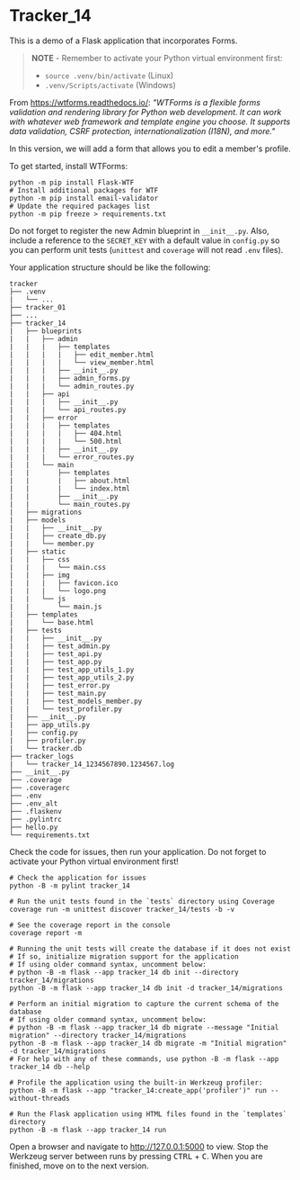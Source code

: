 # Tracker_14

This is a demo of a Flask application that incorporates Forms.

> **NOTE** - Remember to activate your Python virtual environment first:
>
> - `source .venv/bin/activate` (Linux)
> - `.venv/Scripts/activate` (Windows)

From <https://wtforms.readthedocs.io/>: *"WTForms is a flexible forms validation and rendering library for Python web development. It can work with whatever web framework and template engine you choose. It supports data validation, CSRF protection, internationalization (I18N), and more."*

In this version, we will add a form that allows you to edit a member's profile.

To get started, install WTForms:

```shell
python -m pip install Flask-WTF
# Install additional packages for WTF
python -m pip install email-validator
# Update the required packages list
python -m pip freeze > requirements.txt
```

Do not forget to register the new Admin blueprint in `__init__.py`. Also, include a reference to the `SECRET_KEY` with a default value in `config.py` so you can perform unit tests (`unittest` and `coverage` will not read `.env` files).

Your application structure should be like the following:

```text
tracker
├── .venv
|   └── ...
├── tracker_01
├── ...
├── tracker_14
|   ├── blueprints
|   |   ├── admin
|   |   |   ├── templates
|   |   |   |   ├── edit_member.html
|   |   |   |   └── view_member.html
|   |   |   ├── __init__.py
|   |   |   ├── admin_forms.py
|   |   |   └── admin_routes.py
|   |   ├── api
|   |   |   ├── __init__.py
|   |   |   └── api_routes.py
|   |   ├── error
|   |   |   ├── templates
|   |   |   |   ├── 404.html
|   |   |   |   └── 500.html
|   |   |   ├── __init__.py
|   |   |   └── error_routes.py
|   |   └── main
|   |       ├── templates
|   |       |   ├── about.html
|   |       |   └── index.html
|   |       ├── __init__.py
|   |       └── main_routes.py
|   ├── migrations
|   ├── models
|   |   ├── __init__.py
|   |   ├── create_db.py
|   |   └── member.py
|   ├── static
|   |   ├── css
|   |   |   └── main.css
|   |   ├── img
|   |   |   ├── favicon.ico
|   |   |   └── logo.png
|   |   └── js
|   |       └── main.js
|   ├── templates
|   |   └── base.html
|   ├── tests
|   |   ├── __init__.py
|   |   ├── test_admin.py
|   |   ├── test_api.py
|   |   ├── test_app.py
|   |   ├── test_app_utils_1.py
|   |   ├── test_app_utils_2.py
|   |   ├── test_error.py
|   |   ├── test_main.py
|   |   ├── test_models_member.py
|   |   └── test_profiler.py
|   ├── __init__.py
|   ├── app_utils.py
|   ├── config.py
|   ├── profiler.py
|   └── tracker.db
├── tracker_logs
|   └── tracker_14_1234567890.1234567.log
├── __init__.py
├── .coverage
├── .coveragerc
├── .env
├── .env_alt
├── .flaskenv
├── .pylintrc
├── hello.py
└── requirements.txt
```

Check the code for issues, then run your application. Do not forget to activate your Python virtual environment first!

```shell
# Check the application for issues
python -B -m pylint tracker_14

# Run the unit tests found in the `tests` directory using Coverage
coverage run -m unittest discover tracker_14/tests -b -v

# See the coverage report in the console
coverage report -m

# Running the unit tests will create the database if it does not exist
# If so, initialize migration support for the application
# If using older command syntax, uncomment below:
# python -B -m flask --app tracker_14 db init --directory tracker_14/migrations
python -B -m flask --app tracker_14 db init -d tracker_14/migrations

# Perform an initial migration to capture the current schema of the database
# If using older command syntax, uncomment below:
# python -B -m flask --app tracker_14 db migrate --message "Initial migration" --directory tracker_14/migrations
python -B -m flask --app tracker_14 db migrate -m "Initial migration" -d tracker_14/migrations
# For help with any of these commands, use python -B -m flask --app tracker_14 db --help

# Profile the application using the built-in Werkzeug profiler:
python -B -m flask --app "tracker_14:create_app('profiler')" run --without-threads

# Run the Flask application using HTML files found in the `templates` directory
python -B -m flask --app tracker_14 run
```

Open a browser and navigate to <http://127.0.0.1:5000> to view. Stop the Werkzeug server between runs by pressing <kbd>CTRL</kbd> +  <kbd>C</kbd>. When you are finished, move on to the next version.
